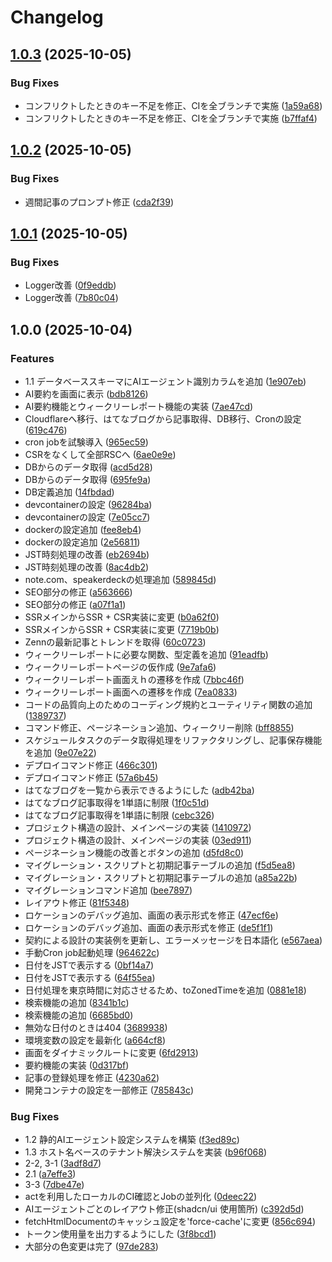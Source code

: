 # Changelog

## [1.0.3](https://github.com/Suntory-Y-Water/cc-vault/compare/v1.0.2...v1.0.3) (2025-10-05)


### Bug Fixes

* コンフリクトしたときのキー不足を修正、CIを全ブランチで実施 ([1a59a68](https://github.com/Suntory-Y-Water/cc-vault/commit/1a59a689d13dc745ca29f3e9d46839c2189f3211))
* コンフリクトしたときのキー不足を修正、CIを全ブランチで実施 ([b7ffaf4](https://github.com/Suntory-Y-Water/cc-vault/commit/b7ffaf4480b9680376329ecad21d29bb8090252b))

## [1.0.2](https://github.com/Suntory-Y-Water/cc-vault/compare/v1.0.1...v1.0.2) (2025-10-05)


### Bug Fixes

* 週間記事のプロンプト修正 ([cda2f39](https://github.com/Suntory-Y-Water/cc-vault/commit/cda2f39488163b189601ce5fbf876dc1a22f3ede))

## [1.0.1](https://github.com/Suntory-Y-Water/cc-vault/compare/v1.0.0...v1.0.1) (2025-10-05)


### Bug Fixes

* Logger改善 ([0f9eddb](https://github.com/Suntory-Y-Water/cc-vault/commit/0f9eddb8f8021081ccf0cdd7e68ba1549ba348f3))
* Logger改善 ([7b80c04](https://github.com/Suntory-Y-Water/cc-vault/commit/7b80c04a7adc7774a26d6dd7276b574e0ba21fb7))

## 1.0.0 (2025-10-04)


### Features

* 1.1 データベーススキーマにAIエージェント識別カラムを追加 ([1e907eb](https://github.com/Suntory-Y-Water/cc-vault/commit/1e907eb2b51d004130610bcd96c1a495be5297c7))
* AI要約を画面に表示 ([bdb8126](https://github.com/Suntory-Y-Water/cc-vault/commit/bdb812644a6efff456ea6e123f12a077c328a429))
* AI要約機能とウィークリーレポート機能の実装 ([7ae47cd](https://github.com/Suntory-Y-Water/cc-vault/commit/7ae47cd0fba78cd6aeec2a61d7fd7536b8a1b942))
* Cloudflareへ移行、はてなブログから記事取得、DB移行、Cronの設定 ([619c476](https://github.com/Suntory-Y-Water/cc-vault/commit/619c476e8ddd3b31eac71eeea18e85d166ce40f0))
* cron jobを試験導入 ([965ec59](https://github.com/Suntory-Y-Water/cc-vault/commit/965ec59e09b067bf4e11f3373d8a774dc998b407))
* CSRをなくして全部RSCへ ([6ae0e9e](https://github.com/Suntory-Y-Water/cc-vault/commit/6ae0e9ed06aafe6dc708964bf1409d7b32d10d34))
* DBからのデータ取得 ([acd5d28](https://github.com/Suntory-Y-Water/cc-vault/commit/acd5d287d22aefc052795425ba9bc64f7157c472))
* DBからのデータ取得 ([695fe9a](https://github.com/Suntory-Y-Water/cc-vault/commit/695fe9a02c9c382f821ef785f34a52e52ab71fd1))
* DB定義追加 ([14fbdad](https://github.com/Suntory-Y-Water/cc-vault/commit/14fbdadaa4c28504b516ae0b03ba0e2204e06b6f))
* devcontainerの設定 ([96284ba](https://github.com/Suntory-Y-Water/cc-vault/commit/96284bae1dad6e1952cc5b3ea53e26184ec9957a))
* devcontainerの設定 ([7e05cc7](https://github.com/Suntory-Y-Water/cc-vault/commit/7e05cc70884f07f1a7fc5b3f4eb391ab78aaa128))
* dockerの設定追加 ([fee8eb4](https://github.com/Suntory-Y-Water/cc-vault/commit/fee8eb4f95796f497707b0204b6b5f4058715810))
* dockerの設定追加 ([2e56811](https://github.com/Suntory-Y-Water/cc-vault/commit/2e56811e335825f01b369aa041b1f20153e9dd81))
* JST時刻処理の改善 ([eb2694b](https://github.com/Suntory-Y-Water/cc-vault/commit/eb2694b405c1dfea15adbe3ae5f88c071024a660))
* JST時刻処理の改善 ([8ac4db2](https://github.com/Suntory-Y-Water/cc-vault/commit/8ac4db272f35e413652a8e33f49f13319d654ff8))
* note.com、speakerdeckの処理追加 ([589845d](https://github.com/Suntory-Y-Water/cc-vault/commit/589845d2753013458960dd3a499cf43dc38b3622))
* SEO部分の修正 ([a563666](https://github.com/Suntory-Y-Water/cc-vault/commit/a56366658f3f4fea4677a12745aa3db8149c42be))
* SEO部分の修正 ([a07f1a1](https://github.com/Suntory-Y-Water/cc-vault/commit/a07f1a1bbd8939577289e3709a9ca2c07a9672cc))
* SSRメインからSSR + CSR実装に変更 ([b0a62f0](https://github.com/Suntory-Y-Water/cc-vault/commit/b0a62f05024d618a052347c295f61625c4b4ae02))
* SSRメインからSSR + CSR実装に変更 ([7719b0b](https://github.com/Suntory-Y-Water/cc-vault/commit/7719b0b0ccb458274348f4aa877d3925cce92276))
* Zennの最新記事とトレンドを取得 ([60c0723](https://github.com/Suntory-Y-Water/cc-vault/commit/60c0723839c5cd69ea4f983c65625974ba135a7d))
* ウィークリーレポートに必要な関数、型定義を追加 ([91eadfb](https://github.com/Suntory-Y-Water/cc-vault/commit/91eadfb5c3cf8f48280f75054fcc9cddfd61c1dc))
* ウィークリーレポートページの仮作成 ([9e7afa6](https://github.com/Suntory-Y-Water/cc-vault/commit/9e7afa6ef6d72d044372375586fc22310323db39))
* ウィークリーレポート画面えｈの遷移を作成 ([7bbc46f](https://github.com/Suntory-Y-Water/cc-vault/commit/7bbc46fdb9c13ea575afadb0165b0ca8f0f21207))
* ウィークリーレポート画面への遷移を作成 ([7ea0833](https://github.com/Suntory-Y-Water/cc-vault/commit/7ea0833cc5fc14260e8ffde78001810b77955b32))
* コードの品質向上のためのコーディング規約とユーティリティ関数の追加 ([1389737](https://github.com/Suntory-Y-Water/cc-vault/commit/1389737e330f23c6a0fb274a4969c5615fdf58d1))
* コマンド修正、ページネーション追加、ウィークリー削除 ([bff8855](https://github.com/Suntory-Y-Water/cc-vault/commit/bff8855a7c0de974847468ba20a755e361c1e92f))
* スケジュールタスクのデータ取得処理をリファクタリングし、記事保存機能を追加 ([9e07e22](https://github.com/Suntory-Y-Water/cc-vault/commit/9e07e2249746a1e67e57de515989a572569d9d89))
* デプロイコマンド修正 ([466c301](https://github.com/Suntory-Y-Water/cc-vault/commit/466c301e613e09800f156c0153d726f97b9bfa76))
* デプロイコマンド修正 ([57a6b45](https://github.com/Suntory-Y-Water/cc-vault/commit/57a6b45b73b3a9f49157eefca046a07aa44b7cfa))
* はてなブログを一覧から表示できるようにした ([adb42ba](https://github.com/Suntory-Y-Water/cc-vault/commit/adb42baabe1c7db812f15215d19aaa5b0fb046a5))
* はてなブログ記事取得を1単語に制限 ([1f0c51d](https://github.com/Suntory-Y-Water/cc-vault/commit/1f0c51d4ce4a355e5dd906327dcc387d5638ee26))
* はてなブログ記事取得を1単語に制限 ([cebc326](https://github.com/Suntory-Y-Water/cc-vault/commit/cebc326777cd3c8455a1dbeb4c59fca45072f225))
* プロジェクト構造の設計、メインページの実装 ([1410972](https://github.com/Suntory-Y-Water/cc-vault/commit/14109723890fe79e6224b4f5b2b05f2e6aaa9b38))
* プロジェクト構造の設計、メインページの実装 ([03ed911](https://github.com/Suntory-Y-Water/cc-vault/commit/03ed91189e91cb3c72e9d003f180e65b11e2399b))
* ページネーション機能の改善とボタンの追加 ([d5fd8c0](https://github.com/Suntory-Y-Water/cc-vault/commit/d5fd8c0d1e0897bb827f3b029072e1c9e0ca06ef))
* マイグレーション・スクリプトと初期記事テーブルの追加 ([f5d5ea8](https://github.com/Suntory-Y-Water/cc-vault/commit/f5d5ea87687e0ae980a8aa68e355c4808c66fe29))
* マイグレーション・スクリプトと初期記事テーブルの追加 ([a85a22b](https://github.com/Suntory-Y-Water/cc-vault/commit/a85a22b9774608d4943d4a5c5083d71dcecb5148))
* マイグレーションコマンド追加 ([bee7897](https://github.com/Suntory-Y-Water/cc-vault/commit/bee789768aa357151c6cfdc9b877838f2ab026fe))
* レイアウト修正 ([81f5348](https://github.com/Suntory-Y-Water/cc-vault/commit/81f534867579dec2b497873a8d67ccaf5a0bc575))
* ロケーションのデバッグ追加、画面の表示形式を修正 ([47ecf6e](https://github.com/Suntory-Y-Water/cc-vault/commit/47ecf6edf55281db0dfe4b916df2467c923c8b3d))
* ロケーションのデバッグ追加、画面の表示形式を修正 ([de5f1f1](https://github.com/Suntory-Y-Water/cc-vault/commit/de5f1f1e7d6531781e9d18178edebf1ca5c5a2d6))
* 契約による設計の実装例を更新し、エラーメッセージを日本語化 ([e567aea](https://github.com/Suntory-Y-Water/cc-vault/commit/e567aeae8875ebdb2d7eab1b6769b42e0152950a))
* 手動Cron job起動処理 ([964622c](https://github.com/Suntory-Y-Water/cc-vault/commit/964622cfff36e7d9206ae6582e775e64454fd88c))
* 日付をJSTで表示する ([0bf14a7](https://github.com/Suntory-Y-Water/cc-vault/commit/0bf14a718da6e2bfe9c0439a26384d1af96de36f))
* 日付をJSTで表示する ([64f55ea](https://github.com/Suntory-Y-Water/cc-vault/commit/64f55ea5f3f723e24bdf134e57604ba2ae5e1c90))
* 日付処理を東京時間に対応させるため、toZonedTimeを追加 ([0881e18](https://github.com/Suntory-Y-Water/cc-vault/commit/0881e18820dfd6b8578e3177f373e75b8a7bc27d))
* 検索機能の追加 ([8341b1c](https://github.com/Suntory-Y-Water/cc-vault/commit/8341b1cf5b3c0312cf713ce8db174601fa1c61f8))
* 検索機能の追加 ([6685bd0](https://github.com/Suntory-Y-Water/cc-vault/commit/6685bd078fa53db776bd0bc8134ea1327ff9c534))
* 無効な日付のときは404 ([3689938](https://github.com/Suntory-Y-Water/cc-vault/commit/3689938cc35978ffa4d6aaaff338667c94ed717b))
* 環境変数の設定を最新化 ([a664cf8](https://github.com/Suntory-Y-Water/cc-vault/commit/a664cf8a401d54ad223a1b42251d782f023a32b5))
* 画面をダイナミックルートに変更 ([6fd2913](https://github.com/Suntory-Y-Water/cc-vault/commit/6fd291305351e828de2b1fd907e4d534eec06c30))
* 要約機能の実装 ([0d317bf](https://github.com/Suntory-Y-Water/cc-vault/commit/0d317bf81005a0bde0358deee79d4d5476e91469))
* 記事の登録処理を修正 ([4230a62](https://github.com/Suntory-Y-Water/cc-vault/commit/4230a626617a2aa2f204bb109f2e87d8e7a2b00a))
* 開発コンテナの設定を一部修正 ([785843c](https://github.com/Suntory-Y-Water/cc-vault/commit/785843c4dbbfeede79b81d41e8c05173409afad5))


### Bug Fixes

* 1.2 静的AIエージェント設定システムを構築 ([f3ed89c](https://github.com/Suntory-Y-Water/cc-vault/commit/f3ed89caa2cc9afe56a8b913a1ccbfc1e026af60))
* 1.3 ホスト名ベースのテナント解決システムを実装 ([b96f068](https://github.com/Suntory-Y-Water/cc-vault/commit/b96f068884da7f81bc0ef5c5146af190e840cd63))
* 2-2, 3-1 ([3adf8d7](https://github.com/Suntory-Y-Water/cc-vault/commit/3adf8d79610dda693969d41579f75c8cd34907d2))
* 2.1 ([a7effe3](https://github.com/Suntory-Y-Water/cc-vault/commit/a7effe3587bdb7d8ba815de0ab173f1723ac5b33))
* 3-3 ([7dbe47e](https://github.com/Suntory-Y-Water/cc-vault/commit/7dbe47eeb3a7b2a9e1ce4644a7b1a25c8726d8a0))
* actを利用したローカルのCI確認とJobの並列化 ([0deec22](https://github.com/Suntory-Y-Water/cc-vault/commit/0deec220ad157788c5d87df65346db1ab1211fc6))
* AIエージェントごとのレイアウト修正(shadcn/ui 使用箇所) ([c392d5d](https://github.com/Suntory-Y-Water/cc-vault/commit/c392d5d2623e912601e65e0de5c66f248e841451))
* fetchHtmlDocumentのキャッシュ設定を'force-cache'に変更 ([856c694](https://github.com/Suntory-Y-Water/cc-vault/commit/856c694110322fe2d01204fd7c2d68b210da7657))
* トークン使用量を出力するようにした ([3f8bcd1](https://github.com/Suntory-Y-Water/cc-vault/commit/3f8bcd1a4728ad48e4675766990ce4c8df97a64d))
* 大部分の色変更は完了 ([97de283](https://github.com/Suntory-Y-Water/cc-vault/commit/97de2835af05a8881890c67827d347258019e81c))
